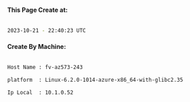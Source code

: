 
   
#### This Page Create at:

```bash

2023-10-21 - 22:40:23 UTC

```

#### Create By Machine:

```bash

Host Name : fv-az573-243

platform  : Linux-6.2.0-1014-azure-x86_64-with-glibc2.35

Ip Local  : 10.1.0.52

```

